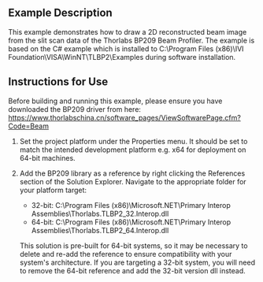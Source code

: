 ## Example Description
This example demonstrates how to draw a 2D reconstructed beam image from the slit scan data of the Thorlabs BP209 Beam Profiler. The example is based on the C# example which is installed to C:\Program Files (x86)\IVI Foundation\VISA\WinNT\TLBP2\Examples during software installation.  


## Instructions for Use

Before building and running this example, please ensure you have downloaded the BP209 driver from here: https://www.thorlabschina.cn/software_pages/ViewSoftwarePage.cfm?Code=Beam 

1) Set the project platform under the Properties menu. It should be set to match the intended development platform e.g. x64 for deployment on 64-bit machines. 

2) Add the BP209 library as a reference by right clicking the References section of the Solution Explorer. Navigate to the appropriate folder for your platform target: 
    * 32-bit: C:\Program Files (x86)\Microsoft.NET\Primary Interop Assemblies\Thorlabs.TLBP2_32.Interop.dll
    * 64-bit: C:\Program Files (x86)\Microsoft.NET\Primary Interop Assemblies\Thorlabs.TLBP2_64.Interop.dll
  
   This solution is pre-built for 64-bit systems, so it may be necessary to delete and re-add the reference to ensure compatibility with your system's architecture. If you are targeting a 32-bit system, you will need to remove the 64-bit reference and add the 32-bit version dll instead.
